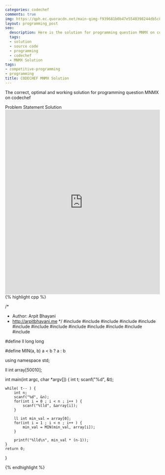 ```yaml
---
categories: codechef
comments: true
img: https://qph.ec.quoracdn.net/main-qimg-f939681b0b47e5540398244db5c8966f?convert_to_webp=true
layout: programming_post
seo:
  description: Here is the solution for programming question MNMX on codechef
  tags:
  - solution
  - source code
  - programming
  - codechef
  - MNMX Solution
tags:
- competitive-programming
- programming
title: CODECHEF MNMX Solution
---
```

The correct, optimal and working solution for programming question MNMX on codechef

<div class="ui secondary pointing large menu">
  <a class="grey item" data-tab="problem-statement">
    Problem Statement
  </a>
  <a class="active item grey" data-tab="solution">
    Solution
  </a>
</div>
<div class="ui bottom attached tab" data-tab="problem-statement">
    <iframe src="https://www.codechef.com/problems/MNMX" width="100%" height="600px" style="overflow: scroll; border: none;"></iframe>
</div>
<div class="ui bottom attached active tab" data-tab="solution">
{% highlight cpp %}

/*
 *  Author: Arpit Bhayani
 *  http://arpitbhayani.me
 */
#include <cmath>
#include <cstdio>
#include <cstdlib>
#include <climits>
#include <deque>
#include <iostream>
#include <list>
#include <limits>
#include <map>
#include <queue>
#include <set>
#include <stack>
#include <vector>

#define ll long long

#define MIN(a, b) a < b ? a : b

using namespace std;

ll int array[50010];

int main(int argc, char *argv[]) {
    int t;
    scanf("%d", &t);

    while( t-- ) {
        int n;
        scanf("%d", &n);
        for(int i = 0 ; i < n ; i++ ) {
            scanf("%lld", &array[i]);
        }

        ll int min_val = array[0];
        for(int i = 1 ; i < n ; i++ ) {
            min_val = MIN(min_val, array[i]);
        }

        printf("%lld\n", min_val * (n-1));
    }
    return 0;
}


{% endhighlight %}
</div>
